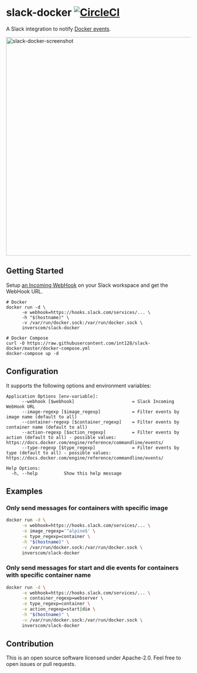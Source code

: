 # slack-docker [![CircleCI](https://circleci.com/gh/int128/slack-docker.svg?style=shield)](https://circleci.com/gh/int128/slack-docker)

A Slack integration to notify [Docker events](https://docs.docker.com/engine/reference/commandline/events/).

<img width="596" alt="slack-docker-screenshot" src="https://user-images.githubusercontent.com/321266/47410763-c7682d80-d7a1-11e8-8f05-c80786152604.png">


## Getting Started

Setup [an Incoming WebHook](https://my.slack.com/services/new/incoming-webhook) on your Slack workspace and get the WebHook URL.

```
# Docker
docker run -d \
      -e webhook=https://hooks.slack.com/services/... \
      -h "$(hostname)" \
      -v /var/run/docker.sock:/var/run/docker.sock \
      inverscom/slack-docker

# Docker Compose
curl -O https://raw.githubusercontent.com/int128/slack-docker/master/docker-compose.yml
docker-compose up -d
```

## Configuration

It supports the following options and environment variables:

```
Application Options [env-variable]:
      --webhook [$webhook]                      = Slack Incoming WebHook URL
      --image-regexp [$image_regexp]            = Filter events by image name (default to all) 
      --container-regexp [$container_regexp]    = Filter events by container name (default to all) 
      --action-regexp [$action_regexp]          = Filter events by action (default to all) - possible values: https://docs.docker.com/engine/reference/commandline/events/
      --type-regexp [$type_regexp]              = Filter events by type (default to all) - possible values: https://docs.docker.com/engine/reference/commandline/events/

Help Options:
  -h, --help          Show this help message
```

## Examples

### Only send messages for containers with specific image

```sh
docker run -d \
      -e webhook=https://hooks.slack.com/services/... \
      -e image_regexp='^alpine$' \
      -e type_regexp=container \
      -h "$(hostname)" \
      -v /var/run/docker.sock:/var/run/docker.sock \
      inverscom/slack-docker
```

### Only send messages for start and die events for containers with specific container name

```sh
docker run -d \
      -e webhook=https://hooks.slack.com/services/... \
      -e container_regexp=webserver \
      -e type_regexp=container \
      -e action_regexp=start|die \
      -h "$(hostname)" \
      -v /var/run/docker.sock:/var/run/docker.sock \
      inverscom/slack-docker
```


## Contribution

This is an open source software licensed under Apache-2.0.
Feel free to open issues or pull requests.
